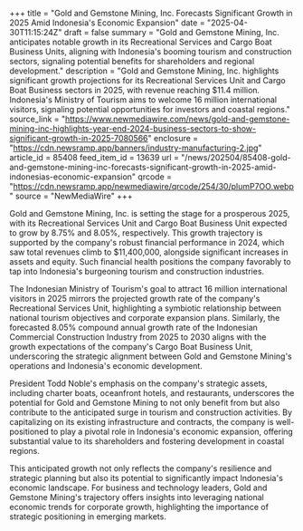 +++
title = "Gold and Gemstone Mining, Inc. Forecasts Significant Growth in 2025 Amid Indonesia's Economic Expansion"
date = "2025-04-30T11:15:24Z"
draft = false
summary = "Gold and Gemstone Mining, Inc. anticipates notable growth in its Recreational Services and Cargo Boat Business Units, aligning with Indonesia's booming tourism and construction sectors, signaling potential benefits for shareholders and regional development."
description = "Gold and Gemstone Mining, Inc. highlights significant growth projections for its Recreational Services Unit and Cargo Boat Business sectors in 2025, with revenue reaching $11.4 million. Indonesia's Ministry of Tourism aims to welcome 16 million international visitors, signaling potential opportunities for investors and coastal regions."
source_link = "https://www.newmediawire.com/news/gold-and-gemstone-mining-inc-highlights-year-end-2024-business-sectors-to-show-significant-growth-in-2025-7080566"
enclosure = "https://cdn.newsramp.app/banners/industry-manufacturing-2.jpg"
article_id = 85408
feed_item_id = 13639
url = "/news/202504/85408-gold-and-gemstone-mining-inc-forecasts-significant-growth-in-2025-amid-indonesias-economic-expansion"
qrcode = "https://cdn.newsramp.app/newmediawire/qrcode/254/30/plumP7OO.webp"
source = "NewMediaWire"
+++

<p>Gold and Gemstone Mining, Inc. is setting the stage for a prosperous 2025, with its Recreational Services Unit and Cargo Boat Business Unit expected to grow by 8.75% and 8.05%, respectively. This growth trajectory is supported by the company's robust financial performance in 2024, which saw total revenues climb to $11,400,000, alongside significant increases in assets and equity. Such financial health positions the company favorably to tap into Indonesia's burgeoning tourism and construction industries.</p><p>The Indonesian Ministry of Tourism's goal to attract 16 million international visitors in 2025 mirrors the projected growth rate of the company's Recreational Services Unit, highlighting a symbiotic relationship between national tourism objectives and corporate expansion plans. Similarly, the forecasted 8.05% compound annual growth rate of the Indonesian Commercial Construction Industry from 2025 to 2030 aligns with the growth expectations of the company's Cargo Boat Business Unit, underscoring the strategic alignment between Gold and Gemstone Mining's operations and Indonesia's economic development.</p><p>President Todd Noble's emphasis on the company's strategic assets, including charter boats, oceanfront hotels, and restaurants, underscores the potential for Gold and Gemstone Mining to not only benefit from but also contribute to the anticipated surge in tourism and construction activities. By capitalizing on its existing infrastructure and contracts, the company is well-positioned to play a pivotal role in Indonesia's economic expansion, offering substantial value to its shareholders and fostering development in coastal regions.</p><p>This anticipated growth not only reflects the company's resilience and strategic planning but also its potential to significantly impact Indonesia's economic landscape. For business and technology leaders, Gold and Gemstone Mining's trajectory offers insights into leveraging national economic trends for corporate growth, highlighting the importance of strategic positioning in emerging markets.</p>